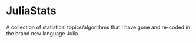 # JuliaStats
A collection of statistical topics/algorithms that I have gone and re-coded in the brand new language Julia. 
